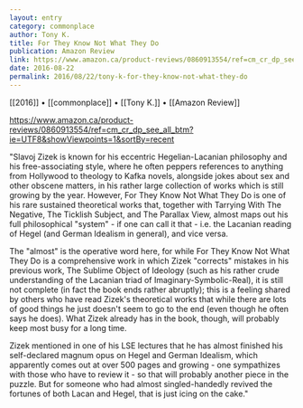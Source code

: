 ```yaml
---
layout: entry
category: commonplace
author: Tony K.
title: For They Know Not What They Do
publication: Amazon Review
link: https://www.amazon.ca/product-reviews/0860913554/ref=cm_cr_dp_see_all_btm?ie=UTF8&showViewpoints=1&sortBy=recent
date: 2016-08-22
permalink: 2016/08/22/tony-k-for-they-know-not-what-they-do
---
```


[[2016]] • [[commonplace]] • [[Tony K.]] • [[Amazon Review]]

https://www.amazon.ca/product-reviews/0860913554/ref=cm_cr_dp_see_all_btm?ie=UTF8&showViewpoints=1&sortBy=recent

"Slavoj Zizek is known for his eccentric Hegelian-Lacanian philosophy and his free-associating style, where he often peppers references to anything from Hollywood to theology to Kafka novels, alongside jokes about sex and other obscene matters, in his rather large collection of works which is still growing by the year. However, For They Know Not What They Do is one of his rare sustained theoretical works that, together with Tarrying With The Negative, The Ticklish Subject, and The Parallax View, almost maps out his full philosophical "system" - if one can call it that - i.e. the Lacanian reading of Hegel (and German Idealism in general), and vice versa. 

The "almost" is the operative word here, for while For They Know Not What They Do is a comprehensive work in which Zizek "corrects" mistakes in his previous work, The Sublime Object of Ideology (such as his rather crude understanding of the Lacanian triad of Imaginary-Symbolic-Real), it is still not complete (in fact the book ends rather abruptly); this is a feeling shared by others who have read Zizek's theoretical works that while there are lots of good things he just doesn't seem to go to the end (even though he often says he does). What Zizek already has in the book, though, will probably keep most busy for a long time.

Zizek mentioned in one of his LSE lectures that he has almost finished his self-declared magnum opus on Hegel and German Idealism, which apparently comes out at over 500 pages and growing - one sympathizes with those who have to review it - so that will probably another piece in the puzzle. But for someone who had almost singled-handedly revived the fortunes of both Lacan and Hegel, that is just icing on the cake."


